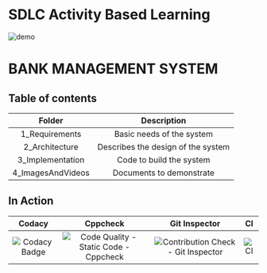 # SDLC Activity Based Learning
![demo](https://zybermedia.net/wp-content/uploads/2019/07/banking.jpg)
# BANK MANAGEMENT SYSTEM
## Table of contents
|Folder|Description|
|:---:|:---:|
|1_Requirements|Basic needs of the system|
|2_Architecture|Describes the design of the system|
|3_Implementation|Code to build the system|
|4_ImagesAndVideos|Documents to demonstrate|
## In Action
|Codacy|Cppcheck|Git Inspector|CI|
|:--:|:--:|:--:|:--:|
|![Codacy Badge](https://app.codacy.com/project/badge/Grade/8e1c6b595b374c7280357288c5e9c035)|![Code Quality - Static Code - Cppcheck](https://github.com/Chinmayi-bc/LnT__STEPin__mini__project/actions/workflows/Cppcheck.yml/badge.svg)|![Contribution Check - Git Inspector](https://github.com/Chinmayi-bc/LnT__STEPin__mini__project/actions/workflows/gitinspector.yml/badge.svg)|![CI](https://github.com/Chinmayi-bc/LnT__STEPin__mini__project/actions/workflows/main.yml/badge.svg)|

